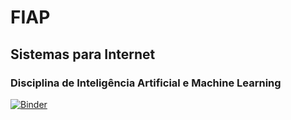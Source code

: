 # FIAP
## Sistemas para Internet
### Disciplina de Inteligência Artificial e Machine Learning


[![Binder](https://mybinder.org/badge_logo.svg)](https://mybinder.org/v2/gh/azabraao/supervised-learning/master)

